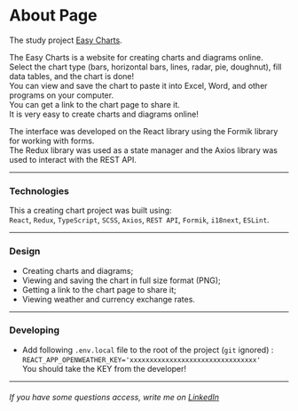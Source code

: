 # About Page

The study project [Easy Charts](https://...).

The Easy Charts is a website for creating charts and diagrams online.  
Select the chart type (bars, horizontal bars, lines, radar, pie, doughnut), fill data tables, and the chart is done!  
You can view and save the chart to paste it into Excel, Word, and other programs on your computer.  
You can get a link to the chart page to share it.  
It is very easy to create charts and diagrams online!

The interface was developed on the React library using the Formik library for working with forms.  
The Redux library was used as a state manager and the Axios library was used to interact with the REST API.

---

### Technologies

This a creating chart project was built using:  
`React`, `Redux`, `TypeScript`, `SCSS`, `Axios`, `REST API`, `Formik`, `i18next`, `ESLint`.

---

### Design

- Creating charts and diagrams;
- Viewing and saving the chart in full size format (PNG);
- Getting a link to the chart page to share it;
- Viewing weather and currency exchange rates.

---

### Developing

- Add following `.env.local` file to the root of the project (`git` ignored) :  
  `REACT_APP_OPENWEATHER_KEY='xxxxxxxxxxxxxxxxxxxxxxxxxxxxxxxx'`  
  You should take the KEY from the developer!

---

###### If you have some questions access, write me on [LinkedIn](www.linkedin.com/in/maksimkasota)
